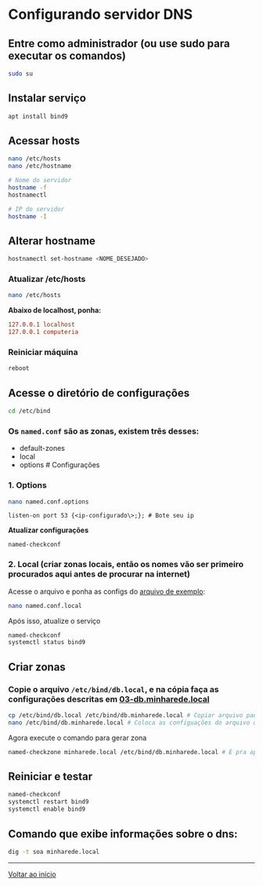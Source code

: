 # Configurando servidor DNS

## Entre como administrador (ou use sudo para executar os comandos)

```bash
sudo su
```

## Instalar serviço

```bash
apt install bind9
```

## Acessar hosts

```bash
nano /etc/hosts
nano /etc/hostname

# Nome do servidor
hostname -f
hostnamectl

# IP do servidor
hostname -I
```

## Alterar hostname

```bash
hostnamectl set-hostname <NOME_DESEJADO>
```

### Atualizar /etc/hosts

```bash
nano /etc/hosts
```

**Abaixo de localhost, ponha:**

```conf
127.0.0.1 localhost
127.0.0.1 computeria
```

### Reiniciar máquina

```bash
reboot
```

## Acesse o diretório de configurações

```bash
cd /etc/bind
```

### Os `named.conf` são as zonas, existem três desses:

- default-zones
- local
- options # Configurações

### 1. Options

```bash
nano named.conf.options
```

```options
listen-on port 53 {<ip-configurado\>;}; # Bote seu ip
```

**Atualizar configurações**

```shell
named-checkconf
```

### 2. Local (criar zonas locais, então os nomes vão ser primeiro procurados aqui antes de procurar na internet)

Acesse o arquivo e ponha as configs do [arquivo de exemplo](02-named.conf.local):

```bash
nano named.conf.local
```

Após isso, atualize o serviço

```bash
named-checkconf
systemctl status bind9
```

## Criar zonas

### Copie o arquivo `/etc/bind/db.local`, e na cópia faça as configurações descritas em [03-db.minharede.local](03-db.minharede.local)

```bash
cp /etc/bind/db.local /etc/bind/db.minharede.local # Copiar arquivo padrão
nano /etc/bind/db.minharede.local # Coloca as configuações do arquivo que txt que tá aqui no repositório
```

Agora execute o comando para gerar zona

```bash
named-checkzone minharede.local /etc/bind/db.minharede.local # É pra aparecer OK
```

## Reiniciar e testar

```bash
named-checkconf
systemctl restart bind9
systemctl enable bind9
```

## Comando que exibe informações sobre o dns:

```bash
dig -t soa minharede.local
```

---

[Voltar ao início](/README.md)
